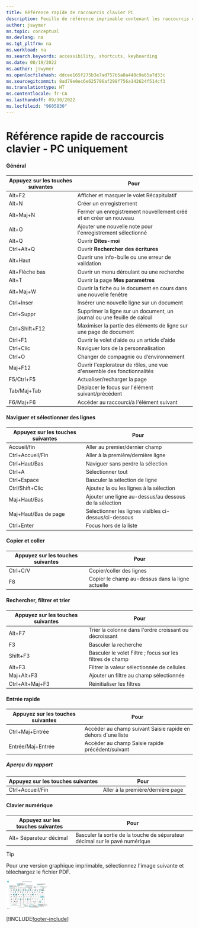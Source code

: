 ```yaml
---
title: Référence rapide de raccourcis clavier PC
description: Feuille de référence imprimable contenant les raccourcis clavier les plus populaires pour les utilisateurs de PC.
author: jswymer
ms.topic: conceptual
ms.devlang: na
ms.tgt_pltfrm: na
ms.workload: na
ms.search.keywords: accessibility, shortcuts, keyboarding
ms.date: 08/19/2022
ms.author: jswymer
ms.openlocfilehash: ddcee165f275b3e7ad757b5a8a448c9a65a7d33c
ms.sourcegitcommit: 8ad79e0ec6e625796af298f756a142624f514cf3
ms.translationtype: HT
ms.contentlocale: fr-CA
ms.lasthandoff: 09/30/2022
ms.locfileid: "9605830"
---
```

# <a name="keyboard-quick-reference---pc-only"></a>Référence rapide de raccourcis clavier - PC uniquement

#### <a name="general"></a>Général

|Appuyez sur les touches suivantes|Pour|  
|-|-|
|Alt+F2|Afficher et masquer le volet Récapitulatif|
|Alt+N|Créer un enregistrement|
|Alt+Maj+N|Fermer un enregistrement nouvellement créé et en créer un nouveau|
|Alt+O|Ajouter une nouvelle note pour l'enregistrement sélectionné|
|Alt+Q|Ouvrir **Dites-moi**|
|Ctrl+Alt+Q|Ouvrir **Rechercher des écritures**|
|Alt+Haut|Ouvrir une info-bulle ou une erreur de validation|
|Alt+Flèche bas|Ouvrir un menu déroulant ou une recherche|
|Alt+T|Ouvrir la page **Mes paramètres**|
|Alt+Maj+W|Ouvrir la fiche ou le document en cours dans une nouvelle fenêtre|
|Ctrl+Inser|Insérer une nouvelle ligne sur un document|
|Ctrl+Suppr|Supprimer la ligne sur un document, un journal ou une feuille de calcul|
|Ctrl+Shift+F12|Maximiser la partie des éléments de ligne sur une page de document|
|Ctrl+F1|Ouvrir le volet d’aide ou un article d’aide|
|Ctrl+Clic|Naviguer lors de la personnalisation|
|Ctrl+O|Changer de compagnie ou d’environnement|
|Maj+F12|Ouvrir l'explorateur de rôles, une vue d'ensemble des fonctionnalités|
|F5/Ctrl+F5|Actualiser/recharger la page|
|Tab/Maj+Tab|Déplacer le focus sur l'élément suivant/précédent|
|F6/Maj+F6|Accéder au raccourci/à l'élément suivant|

#### <a name="navigate--select-rows"></a>Naviguer et sélectionner des lignes

|Appuyez sur les touches suivantes|Pour|
|-|-|
|Accueil/fin|Aller au premier/dernier champ|
|Ctrl+Accueil/Fin |Aller à la première/dernière ligne|
|Ctrl+Haut/Bas|Naviguer sans perdre la sélection|
|Ctrl+A |Sélectionner tout|
|Ctrl+Espace|Basculer la sélection de ligne|
|Ctrl/Shift+Clic|Ajoutez la ou les lignes à la sélection|
|Maj+Haut/Bas|Ajouter une ligne au-dessus/au dessous de la sélection|
|Maj+Haut/Bas de page|Sélectionner les lignes visibles ci-dessus/ci-dessous|
|Ctrl+Enter|Focus hors de la liste|

#### <a name="copy--paste"></a>Copier et coller

|Appuyez sur les touches suivantes|Pour|
|-|-|
|Ctrl+C/V|Copier/coller des lignes|
|F8|Copier le champ au-dessus dans la ligne actuelle|

#### <a name="search-filter--sort"></a>Rechercher, filtrer et trier

|Appuyez sur les touches suivantes|Pour|
|-|-|
|Alt+F7|Trier la colonne dans l'ordre croissant ou décroissant|
|F3|Basculer la recherche|
|Shift+F3|Basculer le volet Filtre ; focus sur les filtres de champ|
|Alt+F3|Filtrer la valeur sélectionnée de cellules|
|Maj+Alt+F3|Ajouter un filtre au champ sélectionnée|
|Ctrl+Alt+Maj+F3|Réinitialiser les filtres|

#### <a name="quick-entry"></a>Entrée rapide

|Appuyez sur les touches suivantes|Pour|
|-|-|
|Ctrl+Maj+Entrée|Accéder au champ suivant Saisie rapide en dehors d'une liste|
|Entrée/Maj+Entrée|Accéder au champ Saisie rapide précédent/suivant|

##### <a name="report-preview"></a>Aperçu du rapport

|Appuyez sur les touches suivantes|Pour|
|-|-|
|Ctrl+Accueil/Fin|Aller à la première/dernière page|

#### <a name="numeric-keypad"></a>Clavier numérique

|Appuyez sur les touches suivantes|Pour|  
|-|-|
|Alt+ Séparateur décimal|Basculer la sortie de la touche de séparateur décimal sur le pavé numérique|

> [!TIP]
> Pour une version graphique imprimable, sélectionnez l'image suivante et téléchargez le fichier PDF.
>
> [![Icône qui ouvre un PDF.](media/keyboard_shortcut_inline.png)](media/keyboard_shortcuts.pdf)


[!INCLUDE[footer-include](includes/footer-banner.md)]
